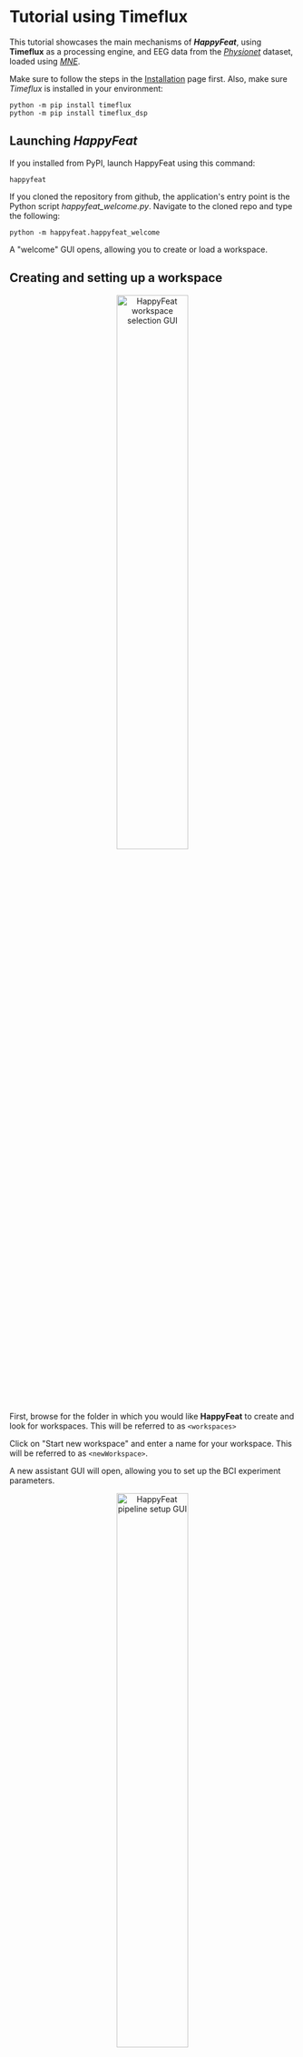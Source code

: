 # Tutorial using Timeflux

This tutorial showcases the main mechanisms of ***HappyFeat***, using **Timeflux** as a processing engine, and EEG data from the *[Physionet](https://physionet.org/content/eegmmidb/1.0.0/)* dataset, loaded using *[MNE](https://mne.tools/stable/generated/mne.datasets.eegbci.load_data.html)*.

Make sure to follow the steps in the [Installation](install.md) page first. Also, make sure *Timeflux* is installed in your environment:

```shell
python -m pip install timeflux
python -m pip install timeflux_dsp
```

## Launching *HappyFeat*

If you installed from PyPI, launch HappyFeat using this command:

```shell
happyfeat
```

If you cloned the repository from github, the application's entry point is the Python script *happyfeat_welcome.py*. Navigate to the cloned repo and type the following:

```shell
python -m happyfeat.happyfeat_welcome
```

A "welcome" GUI opens, allowing you to create or load a workspace.

## Creating and setting up a workspace 

<center><img src="../../img/hf_welcome1.png" alt="HappyFeat workspace selection GUI" style='height: 50%; width: 50%; object-fit: contain;'/></center>

First, browse for the folder in which you would like **HappyFeat** to create and look for workspaces. This will be referred to as `<workspaces>`

Click on "Start new workspace" and enter a name for your workspace. This will be referred to as `<newWorkspace>`.

A new assistant GUI will open, allowing you to set up the BCI experiment parameters. 

<center><img src="../../img/hf_setup1.png" alt="HappyFeat pipeline setup GUI" style='height: 50%; width: 50%; object-fit: contain;'/></center>

- In the first drop-down menu, select **Timeflux** as a BCI platform.

- In the second drop-down menu, select **Graz BCI - Power Spectrum Features (2 Classes)**. This corresponds to the metric used in this workspace, and the associated data processing pipelines.

- In the **Channel Montage** drop-down menu, select `Custom`, then browse to select this file :
`<happyfeatInstallFolder>/tutorials/electrodes_list_64_physionet.txt`

- You may leave the default values for the following parameters (nb trials per class, stimulation 1/2, etc.).

- Click on `Generate and launch HappyFeat` to proceed. The main GUI will appear.

<center><img src="../../img/hf_gui_new.png" alt="HappyFeat main feature extraction/selection GUI" style='object-fit: contain;'/></center>


## Loading data from Physionet
In a terminal, navigate to **HappyFeat**'s installation folder, then type:

```shell
python tutorials/physionetTutorial.py
```

This will download 3 EDF signal files to the folder: `<happyfeatInstallFolder>/MNE-eegbci-data/files/eegmmidb/1.0.0`

Copy those files to your new workspace's `signals` folder:

```shell
cp <happyfeatInstallFolder>/MNE-eegbci-data/files/eegmmidb/1.0.0/S001/*.edf <workspaces>/<newWorkspace>/signals
```

The files should appear in the list in the left panel of the application (**Feature Extraction**).

<center><img src="../../img/hf_gui_new_2.png" alt="HappyFeat main GUI, list of signals highlighted" style='object-fit: contain;'/></center>

## Extracting the features

Before extracting features from our EDF files, we still have a few more things to set up.

* Click on the `Extraction` menu in the top bar, and `Set Class Stimulations`. Enter **`T0;T2`** and validate.

<center><img src="../../img/hf_set_extract_stims.png" alt="HappyFeat main GUI, extraction stimulation in top menu" style='height: 66%; width: 66%; object-fit: contain;'/></center>

!!! note
	Those are the trigger names in the EDF files for the Physionet dataset. T0 corresponds to the onset of a "Rest" trial, and T2 to a "imagine Right Hand movement" trial.
	
	Since we have set this HappyFeat workspace to work with "MI" as Class 1 and "REST" as Class 2 (in the BCI pipeline setup GUI), we need to set the stimulations in the order T2;T0.

* Then, in the `Extraction Parameters`, set `Epoch of Interest (EOI) (s)` to 3, and leave the default values for other parameters.

* Select the 3 files in the list, and click **`Extract Features and trials`**. After a few seconds of processing, the extracted files should appear in the list in the central panel of the GUI.

<center><img src="../../img/hf_gui_new_3.png" alt="HappyFeat main GUI, list of extracted files highlighted" style='object-fit: contain;'/></center>

## Visualizing metrics

Select the 3 "SPECTRUM" files in the list, and click on `Load files for analysis`, then on `Display Frequency-channel R2 map`. A browser window will open showing the discriminant power of the extracted metric (here Power Spectral Density), between Rest and MI, in terms of R2, over all trials of selected files. 

Red squares are channel/frequency combinations with the best discriminant power. 

<center><img src="../../img/r2map.png" alt="HappyFeat's R² map" style='height: 100%; width: 100%; object-fit: contain;'/></center>

To see things clearer, we can only consider channels of higher physiological significance, and narrow those results down to channels in the sensorimotor cortex and frequencies in the alpha & beta bands.

In the top menu, click on `Feature AutoSelect` then set the channel subselection to:

`C5..;C3..;C1..;Cp5.;Cp3.;Cp1.;Fc5.;Fc3.;Fc1.;Cz..;Cpz.;Fcz.;C6..;C4..;C2..;Cp6.;Cp4.;Cp2.;Fc6.;Fc4.;Fc2.`

... and the frequency range to `7:35`. 

<center><img src="../../img/hf_set_subselect.png" alt="HappyFeat main GUI, top menu to set chan/freq subselections" style='height: 75%; width: 75%; object-fit: contain;'/></center>

!!! note
	For the channel sub-selection, it's important to respect the (case-sensitive)  original labels in the metadata of the recorded file. Hence the (not very practical) dots `.` and `..` in the channel names above, coming from the Physionet dataset. 

Now click on `R2 map (sub-select.)`. A new browser will open, with a figure similar to the previous one, but showing only the requested sub-selection.

<center><img src="../../img/r2map_subselect.png" alt="HappyFeat's R² map for a specified subselection of channels" style='height: 100%; width: 100%; object-fit: contain;'/></center>


To visualize what happens in terms of frequencies for a given channel, enter `C3..` (with the dots) in the `Sensor for PSD Visualization` field, then click on `Display PSD comparison between classes`. A new browser window will open, showing the average PSD of (accumulated) MI trials in red, and Rest trials in blue. The black curve shows the R2 value. This figure shows that for the sensor **C3**, we should be able to correctly discriminate between Rest and MI tasks by considering **12Hz**

<center><img src="../../img/psd_comp.png" alt="HappyFeat's direct comparison of PSDs for MI and REST, and the corresponding R² curve across frequencies" style='height: 100%; width: 100%; object-fit: contain;'/></center>


We can also visualize the *projected topographic map* of R2 values. Set `Topographic freq` to 12, and click on `Display Brain Topography`. A new (matplotlib) window is displayed, showing the topographic map, and high discrimation between the two tasks in **Fc3** and **Fc1**.


<center><img src="../../img/topomap.png" alt="HappyFeat's topomap of R² values mapped on the scalp, for 12Hz" style='height: 100%; width: 100%; object-fit: contain;'/></center>

!!! note
    All figures are saved in the current workspace folder, in html or png format: 
	
	```<workspaces>/<newWorkspace>/sessions/<sessionId>/figures/```

##  Selecting features for training

There are now two ways forward for training the classifier:

- manually selecting the channel/frequency pairs, by entering them in the upper-right part of the GUI,

- or let *HappyFeat* automatically select the 3 "best" pairs (in terms of R2), in the previously configured subselections (i.e. sensorimotor cortex locations and in the alpha and beta bands).

In this tutorial, we will use the second method. Click on `Auto. select optimal features`. The 3 best features will automatically be selected. Then in the right panel, select all 3 runs in the list, and click on `Train Classifier`.

<center><img src="../../img/hf_gui_train.png" alt="HappyFeat's GUI: training the classifier" style='height: 100%; width: 100%; object-fit: contain;'/></center>


After a few seconds, *HappyFeat* displays the classification accuracy in a pop-up window. Those results are also available in the lower-right part of the GUI.
 
<center><img src="../../img/train_result.png" alt="HappyFeat training: accuracy & results summary " style='height: 100%; width: 100%; object-fit: contain;'/></center>

<center><img src="../../img/hf_gui_train_results.png" alt="Training results summarized in HappyFeat's GUI" style='height: 100%; width: 100%; object-fit: contain;'/></center>



